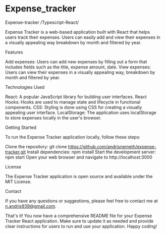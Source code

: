 # Expense_tracker
Expense-tracker /Typescript-React/

Expense Tracker is a web-based application built with React that helps users track their expenses. Users can easily add and view their expenses in a visually appealing way breakdown by month and filtered by year.

Features

Add expenses: Users can add new expenses by filling out a form that includes fields such as the title, expense amount, date.
View expenses: Users can view their expenses in a visually appealing way,  breakdown by month and filtered by year.

Technologies Used

React: A popular JavaScript library for building user interfaces.
React Hooks: Hooks are used to manage state and lifecycle in functional components.
CSS: Styling is done using CSS for creating a visually appealing user interface.
LocalStorage: The application uses localStorage to store expenses locally in the user's browser.

Getting Started

To run the Expense Tracker application locally, follow these steps:

Clone the repository: git clone https://github.com/andrisnemeth/expense-tracker.git
Install dependencies: npm install
Start the development server: npm start
Open your web browser and navigate to http://localhost:3000

License

The Expense Tracker application is open source and available under the MIT License.

Contact

If you have any questions or suggestions, please feel free to contact me at n.andris939@gmail.com.

That's it! You now have a comprehensive README file for your Expense Tracker React application. Make sure to update it as needed and provide clear instructions for users to run and use your application. Happy coding!